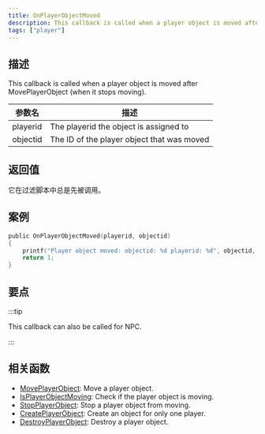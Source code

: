 ```yaml
---
title: OnPlayerObjectMoved
description: This callback is called when a player object is moved after MovePlayerObject (when it stops moving).
tags: ["player"]
---
```


## 描述

This callback is called when a player object is moved after MovePlayerObject (when it stops moving).

| 参数名   | 描述                                       |
| -------- | ------------------------------------------ |
| playerid | The playerid the object is assigned to     |
| objectid | The ID of the player object that was moved |

## 返回值

它在过滤脚本中总是先被调用。

## 案例

```c
public OnPlayerObjectMoved(playerid, objectid)
{
    printf("Player object moved: objectid: %d playerid: %d", objectid, playerid);
    return 1;
}
```

## 要点

:::tip

This callback can also be called for NPC.

:::

## 相关函数

- [MovePlayerObject](../functions/MovePlayerObject): Move a player object.
- [IsPlayerObjectMoving](../functions/IsPlayerObjectMoving): Check if the player object is moving.
- [StopPlayerObject](../functions/StopPlayerObject): Stop a player object from moving.
- [CreatePlayerObject](../functions/CreatePlayerObject): Create an object for only one player.
- [DestroyPlayerObject](../functions/DestroyPlayerObject): Destroy a player object.
